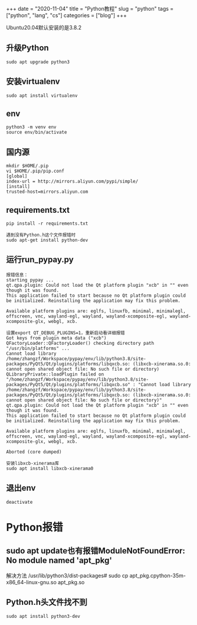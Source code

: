 +++ 
date = "2020-11-04"
title = "Python教程"
slug = "python" 
tags = ["python", "lang", "cs"]
categories = ["blog"]
+++

Ubuntu20.04默认安装的是3.8.2

## 升级Python
```
sudo apt upgrade python3
```

## 安装virtualenv
```
sudo apt install virtualenv
```

## env
```
python3 -m venv env
source env/bin/activate
```

## 国内源
```
mkdir $HOME/.pip
vi $HOME/.pip/pip.conf
[global]                                                                    index-url = http://mirrors.aliyun.com/pypi/simple/                              [install]                                                                       trusted-host=mirrors.aliyun.com
```

## requirements.txt
```
pip install -r requirements.txt

遇到没有Python.h这个文件报错时
sudo apt-get install python-dev
```

## 运行run_pypay.py
```
报错信息：
starting pypay ...
qt.qpa.plugin: Could not load the Qt platform plugin "xcb" in "" even though it was found.
This application failed to start because no Qt platform plugin could be initialized. Reinstalling the application may fix this problem.

Available platform plugins are: eglfs, linuxfb, minimal, minimalegl, offscreen, vnc, wayland-egl, wayland, wayland-xcomposite-egl, wayland-xcomposite-glx, webgl, xcb.

设置export QT_DEBUG_PLUGINS=1，重新启动看详细报错
Got keys from plugin meta data ("xcb")
QFactoryLoader::QFactoryLoader() checking directory path "/usr/bin/platforms" ...
Cannot load library /home/zhangzf/Workspace/pypay/env/lib/python3.8/site-packages/PyQt5/Qt/plugins/platforms/libqxcb.so: (libxcb-xinerama.so.0: cannot open shared object file: No such file or directory)
QLibraryPrivate::loadPlugin failed on "/home/zhangzf/Workspace/pypay/env/lib/python3.8/site-packages/PyQt5/Qt/plugins/platforms/libqxcb.so" : "Cannot load library /home/zhangzf/Workspace/pypay/env/lib/python3.8/site-packages/PyQt5/Qt/plugins/platforms/libqxcb.so: (libxcb-xinerama.so.0: cannot open shared object file: No such file or directory)"
qt.qpa.plugin: Could not load the Qt platform plugin "xcb" in "" even though it was found.
This application failed to start because no Qt platform plugin could be initialized. Reinstalling the application may fix this problem.

Available platform plugins are: eglfs, linuxfb, minimal, minimalegl, offscreen, vnc, wayland-egl, wayland, wayland-xcomposite-egl, wayland-xcomposite-glx, webgl, xcb.

Aborted (core dumped)

安装libxcb-xinerama库
sudo apt install libxcb-xinerama0

```

## 退出env
```
deactivate
```


# Python报错

## sudo apt update也有报错ModuleNotFoundError: No module named 'apt_pkg'

解决方法 /usr/lib/python3/dist-packages# sudo cp apt_pkg.cpython-35m-x86_64-linux-gnu.so apt_pkg.so


## Python.h头文件找不到
```
sudo apt install python3-dev
```
